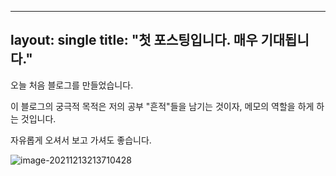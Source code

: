 ---
layout: single
title:  "첫 포스팅입니다. 매우 기대됩니다."
--

오늘 처음 블로그를 만들었습니다.

이 블로그의 궁극적 목적은 저의 공부 "흔적"들을 남기는 것이자, 메모의 역할을 하게 하는 것입니다.

자유롭게 오셔서 보고 가셔도 좋습니다.

![image-20211213213710428](C:\Users\johny\AppData\Roaming\Typora\typora-user-images\image-20211213213710428.png)
